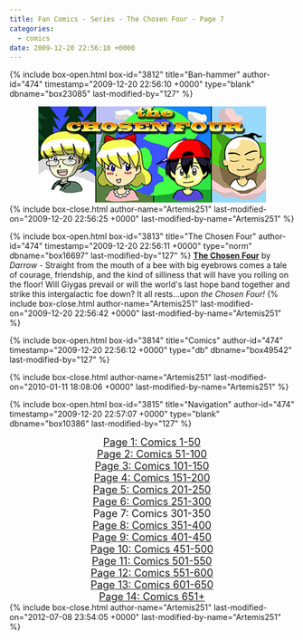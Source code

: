 ```yaml
---
title: Fan Comics - Series - The Chosen Four - Page 7
categories:
  - comics
date: 2009-12-20 22:56:10 +0000
---
```

{% include box-open.html box-id="3812" title="Ban-hammer" author-id="474" timestamp="2009-12-20 22:56:10 +0000" type="blank" dbname="box23085" last-modified-by="127" %}
<center>
<img src="/comics/series/chosenfour/chosenfourbanner.jpg" />
</center>
{% include box-close.html author-name="Artemis251" last-modified-on="2009-12-20 22:56:25 +0000" last-modified-by-name="Artemis251" %}

{% include box-open.html box-id="3813" title="The Chosen Four" author-id="474" timestamp="2009-12-20 22:56:11 +0000" type="norm" dbname="box16697" last-modified-by="127" %}
<b><u>The Chosen Four</u></b> by <i>Darrow</i> - Straight from the mouth of a bee with big eyebrows comes a tale of courage, friendship, and the kind of silliness that will have you rolling on the floor!  Will Giygas prevail or will the world's last hope band together and strike this intergalactic foe down?  It all rests...upon <i>the Chosen Four!</i>
{% include box-close.html author-name="Artemis251" last-modified-on="2009-12-20 22:56:42 +0000" last-modified-by-name="Artemis251" %}

{% include box-open.html box-id="3814" title="Comics" author-id="474" timestamp="2009-12-20 22:56:12 +0000" type="db" dbname="box49542" last-modified-by="127" %}
<center><navigator search="`Content` LIKE 'Darrow%'" display="no" quantity="50" start="300" section="description" /><displaytor mode="twocolumnlist" /></center>
{% include box-close.html author-name="Artemis251" last-modified-on="2010-01-11 18:08:06 +0000" last-modified-by-name="Artemis251" %}

{% include box-open.html box-id="3815" title="Navigation" author-id="474" timestamp="2009-12-20 22:57:07 +0000" type="blank" dbname="box10386" last-modified-by="127" %}
<center>
<a href="http://starmen.net/comics/series/chosenfour/index.php"><font size="4">Page 1: Comics 1-50</font></a><br />
<a href="http://starmen.net/comics/series/chosenfour/index2.php"><font size="4">Page 2: Comics 51-100</font></a><br />
<a href="http://starmen.net/comics/series/chosenfour/index3.php"><font size="4">Page 3: Comics 101-150</font></a><br />
<a href="http://starmen.net/comics/series/chosenfour/index4.php"><font size="4">Page 4: Comics 151-200</font></a><br />
<a href="http://starmen.net/comics/series/chosenfour/index5.php"><font size="4">Page 5: Comics 201-250</font></a><br />
<a href="http://starmen.net/comics/series/chosenfour/index6.php"><font size="4">Page 6: Comics 251-300</font></a>
<br /><font size="4">Page 7: Comics 301-350</font>
<br /><a href="http://starmen.net/comics/series/chosenfour/index8.php"><font size="4">Page 8: Comics 351-400</font></a>
<br /><a href="http://starmen.net/comics/series/chosenfour/index9.php"><font size="4">Page 9: Comics 401-450</font></a>
<br /><a href="http://starmen.net/comics/series/chosenfour/index10.php"><font size="4">Page 10: Comics 451-500</font></a>
<br /><a href="http://starmen.net/comics/series/chosenfour/index11.php"><font size="4">Page 11: Comics 501-550</font></a>
<br /><a href="http://starmen.net/comics/series/chosenfour/index12.php"><font size="4">Page 12: Comics 551-600</font></a>
<br /><a href="http://starmen.net/comics/series/chosenfour/index13.php"><font size="4">Page 13: Comics 601-650</font></a>
<br /><a href="http://starmen.net/comics/series/chosenfour/index14.php"><font size="4">Page 14: Comics 651+</font></a>
<!--
<br /><a href="http://starmen.net/comics/series/chosenfour/index10.php"><font size="4">Page 10: Comics 301+</font></a>
-->
</center>
{% include box-close.html author-name="Artemis251" last-modified-on="2012-07-08 23:54:05 +0000" last-modified-by-name="Artemis251" %}
